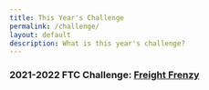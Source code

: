```yaml
---
title: This Year's Challenge
permalink: /challenge/
layout: default
description: What is this year's challenge?
---
```


### 2021-2022 FTC Challenge: [**Freight Frenzy**](https://www.firstinspires.org/resource-library/ftc/game-and-season-info)
